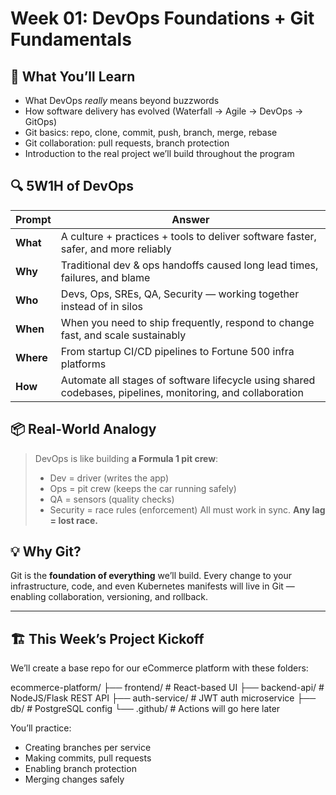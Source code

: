 # Week 01: DevOps Foundations + Git Fundamentals

## 🧠 What You’ll Learn
- What DevOps *really* means beyond buzzwords
- How software delivery has evolved (Waterfall → Agile → DevOps → GitOps)
- Git basics: repo, clone, commit, push, branch, merge, rebase
- Git collaboration: pull requests, branch protection
- Introduction to the real project we’ll build throughout the program

## 🔍 5W1H of DevOps

| Prompt | Answer |
|--------|--------|
| **What** | A culture + practices + tools to deliver software faster, safer, and more reliably |
| **Why**  | Traditional dev & ops handoffs caused long lead times, failures, and blame |
| **Who**  | Devs, Ops, SREs, QA, Security — working together instead of in silos |
| **When**| When you need to ship frequently, respond to change fast, and scale sustainably |
| **Where**| From startup CI/CD pipelines to Fortune 500 infra platforms |
| **How** | Automate all stages of software lifecycle using shared codebases, pipelines, monitoring, and collaboration |

## 📦 Real-World Analogy

> DevOps is like building **a Formula 1 pit crew**:
> - Dev = driver (writes the app)
> - Ops = pit crew (keeps the car running safely)
> - QA = sensors (quality checks)
> - Security = race rules (enforcement)
> All must work in sync. **Any lag = lost race.**

## 💡 Why Git?

Git is the **foundation of everything** we’ll build. Every change to your infrastructure, code, and even Kubernetes manifests will live in Git — enabling collaboration, versioning, and rollback.

---

## 🏗️ This Week’s Project Kickoff

We’ll create a base repo for our eCommerce platform with these folders:

ecommerce-platform/
├── frontend/ # React-based UI
├── backend-api/ # NodeJS/Flask REST API
├── auth-service/ # JWT auth microservice
├── db/ # PostgreSQL config
└── .github/ # Actions will go here later


You’ll practice:
- Creating branches per service
- Making commits, pull requests
- Enabling branch protection
- Merging changes safely
